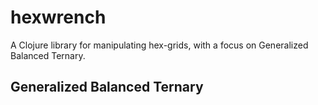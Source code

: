 # hexwrench

A Clojure library for manipulating hex-grids, with a focus on Generalized Balanced Ternary.

## Generalized Balanced Ternary


